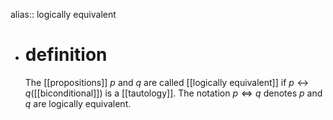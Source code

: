 alias:: logically equivalent

- # definition
  The [[propositions]] $p$ and $q$ are called [[logically equivalent]] if $p\leftrightarrow q$([[biconditional]]) is a [[tautology]]. The notation $p\Leftrightarrow q$ denotes $p$ and $q$ are logically equivalent.